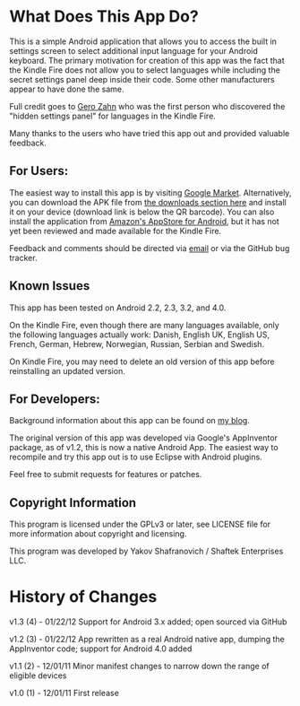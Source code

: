 What Does This App Do?
======================
This is a simple Android application that allows you to access the built in settings screen to select additional input language for your Android keyboard.
The primary motivation for creation of this app was the fact that the Kindle Fire does not allow you to select languages while including the secret settings
panel deep inside their code. Some other manufacturers appear to have done the same.

Full credit goes to [Gero Zahn](http://blog.gerozahn.de/2011/11/kindle-fire-keyboard-layouts-solved/) who was the first person who discovered
the "hidden settings panel" for languages in the Kindle Fire.

Many thanks to the users who have tried this app out and provided valuable feedback.

For Users:
----------
The easiest way to install this app is by visiting [Google Market](https://market.android.com/details?id=appinventor.ai_yakov.LanguageSettings). Alternatively,
you can download the APK file
from [the downloads section here](https://github.com/shaftekbiz/android-language-settings-app/downloads) and install it on your device
(download link is below the QR barcode). You can also install the application
from [Amazon's AppStore for Android](http://www.amazon.com/dp/B0071LQXCK), but it has not yet been reviewed and made
available for the Kindle Fire.

Feedback and comments should be directed via [email](mailto:android-dev@shaftek.biz) or via the GitHub bug tracker.

Known Issues
------------
This app has been tested on Android 2.2, 2.3, 3.2, and 4.0.

On the Kindle Fire, even though there are many languages available, only the following
languages actually work:
Danish, English UK, English US, French, German, Hebrew, Norwegian, 
Russian, Serbian and Swedish.

On Kindle Fire, you may need to delete an old version of this app before reinstalling
an updated version.

For Developers:
---------------
Background information about this app can be found on [my blog](http://www.shaftek.org/blog/2011/12/03/enabling-other-languages-on-amazons-new-kindle-fire-tablet/).

The original version of this app was developed via Google's AppInventor package, as of v1.2, this
is now a native Android App. The easiest way to recompile and try this app out is to use Eclipse with Android
plugins.

Feel free to submit requests for features or patches.

Copyright Information
---------------------
This program is licensed under the GPLv3 or later, see LICENSE file for more information
about copyright and licensing.

This program was developed by Yakov Shafranovich / Shaftek Enterprises LLC.

History of Changes
==================
v1.3 (4) - 01/22/12
Support for Android 3.x added; open sourced via GitHub

v1.2 (3) - 01/22/12
App rewritten as a real Android native app, dumping the AppInventor code; support for Android 4.0 added

v1.1 (2) - 12/01/11
Minor manifest changes to narrow down the range of eligible devices

v1.0 (1) - 12/01/11
First release